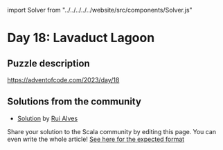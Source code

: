 import Solver from "../../../../../website/src/components/Solver.js"

# Day 18: Lavaduct Lagoon

## Puzzle description

https://adventofcode.com/2023/day/18

## Solutions from the community

- [Solution](https://github.com/xRuiAlves/advent-of-code-2023/blob/main/Day18.scala) by [Rui Alves](https://github.com/xRuiAlves/)

Share your solution to the Scala community by editing this page.
You can even write the whole article! [See here for the expected format](https://github.com/scalacenter/scala-advent-of-code/discussions/424)
